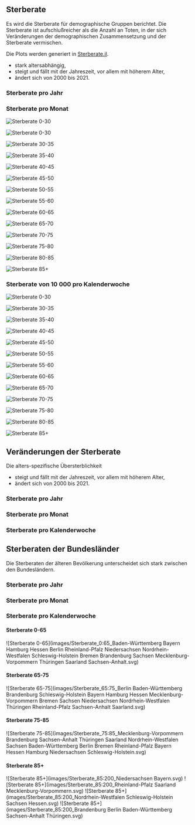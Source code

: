## Sterberate
Es wird die Sterberate für demographische Gruppen berichtet.
Die Sterberate ist aufschlußreicher als die Anzahl an Toten, in der sich Veränderungen der demographischen Zusammensetzung und der Sterberate vermischen.

Die Plots werden generiert in [Sterberate.jl](Sterberate.jl).

- stark altersabhängig,
- steigt und fällt mit der Jahreszeit, vor allem mit höherem Alter,
- ändert sich von 2000 bis 2021.

### Sterberate pro Jahr

### Sterberate pro Monat
![Sterberate 0-30](images/Sterberate_Monat_0:15.svg)

![Sterberate 0-30](images/Sterberate_Monat_15:30.svg)

![Sterberate 30-35](images/Sterberate_Monat_30:35.svg)

![Sterberate 35-40](images/Sterberate_Monat_35:40.svg)

![Sterberate 40-45](images/Sterberate_Monat_40:45.svg)

![Sterberate 45-50](images/Sterberate_Monat_45:50.svg)

![Sterberate 50-55](images/Sterberate_Monat_50:55.svg)

![Sterberate 55-60](images/Sterberate_Monat_55:60.svg)

![Sterberate 60-65](images/Sterberate_Monat_60:65.svg)

![Sterberate 65-70](images/Sterberate_Monat_65:70.svg)

![Sterberate 70-75](images/Sterberate_Monat_70:75.svg)

![Sterberate 75-80](images/Sterberate_Monat_75:80.svg)

![Sterberate 80-85](images/Sterberate_Monat_80:85.svg)

![Sterberate 85+](images/Sterberate_Monat_85:200.svg)

### Sterberate von 10 000 pro Kalenderwoche
![Sterberate 0-30](images/Sterberate_0:30.svg)

![Sterberate 30-35](images/Sterberate_30:35.svg)

![Sterberate 35-40](images/Sterberate_35:40.svg)

![Sterberate 40-45](images/Sterberate_40:45.svg)

![Sterberate 45-50](images/Sterberate_45:50.svg)

![Sterberate 50-55](images/Sterberate_50:55.svg)

![Sterberate 55-60](images/Sterberate_55:60.svg)

![Sterberate 60-65](images/Sterberate_60:65.svg)

![Sterberate 65-70](images/Sterberate_65:70.svg)

![Sterberate 70-75](images/Sterberate_70:75.svg)

![Sterberate 75-80](images/Sterberate_75:80.svg)

![Sterberate 80-85](images/Sterberate_80:85.svg)

![Sterberate 85+](images/Sterberate_85:200.svg)

## Veränderungen der Sterberate
Die alters-spezifische Übersterblichkeit
- steigt und fällt mit der Jahreszeit, vor allem mit höherem Alter,
- ändert sich von 2000 bis 2021.

### Sterberate pro Jahr

### Sterberate pro Monat

### Sterberate pro Kalenderwoche


## Sterberaten der Bundesländer
Die Sterberaten der älteren Bevölkerung unterscheidet sich stark zwischen den Bundesländern.

### Sterberate pro Jahr

### Sterberate pro Monat

### Sterberate pro Kalenderwoche
#### Sterberate 0-65
![Sterberate 0-65](images/Sterberate_0:65_Baden-Württemberg Bayern Hamburg Hessen Berlin Rheinland-Pfalz Niedersachsen Nordrhein-Westfalen Schleswig-Holstein Bremen Brandenburg Sachsen Mecklenburg-Vorpommern Thüringen Saarland Sachsen-Anhalt.svg)

#### Sterberate 65-75
![Sterberate 65-75](images/Sterberate_65:75_Berlin Baden-Württemberg Brandenburg Schleswig-Holstein Bayern Hamburg Hessen Mecklenburg-Vorpommern Bremen Sachsen Niedersachsen Nordrhein-Westfalen Thüringen Rheinland-Pfalz Sachsen-Anhalt Saarland.svg)

#### Sterberate 75-85
![Sterberate 75-85](images/Sterberate_75:85_Mecklenburg-Vorpommern Brandenburg Sachsen-Anhalt Thüringen Saarland Nordrhein-Westfalen Sachsen Baden-Württemberg Berlin Bremen Rheinland-Pfalz Bayern Hessen Hamburg Niedersachsen Schleswig-Holstein.svg)

#### Sterberate 85+
![Sterberate 85+](images/Sterberate_85:200_Niedersachsen Bayern.svg)
![Sterberate 85+](images/Sterberate_85:200_Rheinland-Pfalz Saarland Mecklenburg-Vorpommern.svg)
![Sterberate 85+](images/Sterberate_85:200_Nordrhein-Westfalen Schleswig-Holstein Sachsen Hessen.svg)
![Sterberate 85+](images/Sterberate_85:200_Brandenburg Berlin Baden-Württemberg Sachsen-Anhalt Thüringen.svg)



